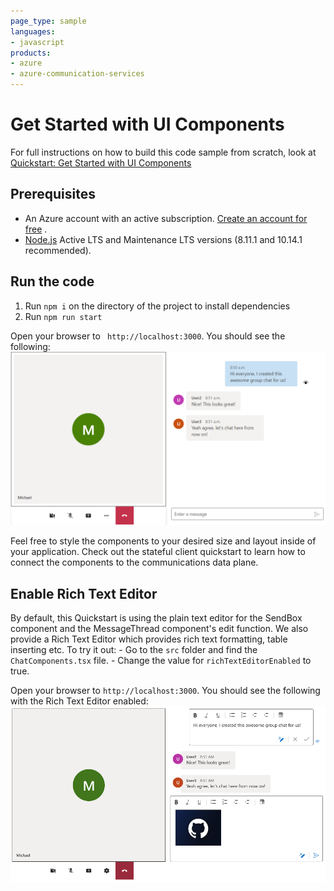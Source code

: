 ```yaml
---
page_type: sample
languages:
- javascript
products:
- azure
- azure-communication-services
---
```


# Get Started with UI Components

For full instructions on how to build this code sample from scratch, look at [Quickstart: Get Started with UI Components](https://azure.github.io/communication-ui-library/?path=/docs/quickstarts-uicomponents--page)

## Prerequisites

- An Azure account with an active subscription. [Create an account for free](https://azure.microsoft.com/free/?WT.mc_id=A261C142F)  .
- [Node.js](https://nodejs.org/en/) Active LTS and Maintenance LTS versions (8.11.1 and 10.14.1 recommended).

## Run the code

1. Run `npm i` on the directory of the project to install dependencies
2. Run `npm run start`

Open your browser to ` http://localhost:3000`. You should see the following:
![Components End State](../media/ComponentsEnd.png)

Feel free to style the components to your desired size and layout inside of your application. Check out the stateful client quickstart to learn how to connect the components to the communications data plane.

## Enable Rich Text Editor
 By default, this Quickstart is using the plain text editor for the SendBox component and the MessageThread component's edit function.
 We also provide a Rich Text Editor which provides rich text formatting, table inserting etc.
 To try it out:
     - Go to the `src` folder and find the `ChatComponents.tsx` file.
     - Change the value for `richTextEditorEnabled` to true.

Open your browser to `http://localhost:3000`. You should see the following with the Rich Text Editor enabled:
![Components with Rich Text Editor](../media/ComponentsWithRichTextEditor.png)
